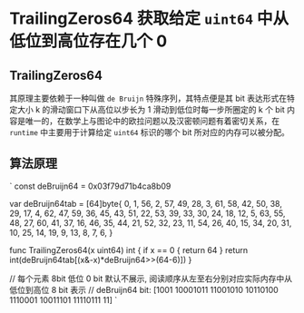 # TrailingZeros64 获取给定 `uint64` 中从低位到高位存在几个 0

## TrailingZeros64

其原理主要依赖于一种叫做 `de Bruijn` 特殊序列，其特点便是其 bit 表达形式在特定大小 k 的滑动窗口下从高位以步长为 1 滑动到低位时每一步所圈定的 k 个 bit 内容是唯一的，在数学上与图论中的欧拉问题以及汉密顿问题有着密切关系，在 `runtime` 中主要用于计算给定 `uint64` 标识的哪个 bit 所对应的内存可以被分配。

## 算法原理

`
const deBruijn64 = 0x03f79d71b4ca8b09

var deBruijn64tab = [64]byte{
0, 1, 56, 2, 57, 49, 28, 3, 61, 58, 42, 50, 38, 29, 17, 4,
62, 47, 59, 36, 45, 43, 51, 22, 53, 39, 33, 30, 24, 18, 12, 5,
63, 55, 48, 27, 60, 41, 37, 16, 46, 35, 44, 21, 52, 32, 23, 11,
54, 26, 40, 15, 34, 20, 31, 10, 25, 14, 19, 9, 13, 8, 7, 6,
}

func TrailingZeros64(x uint64) int {
if x == 0 {
return 64
}
return int(deBruijn64tab[(x&-x)*deBruijn64>>(64-6)])
}

// 每个元素 8bit 低位 0 bit 默认不展示, 阅读顺序从左至右分别对应实际内存中从低位到高位 8 bit 表示
// deBruijn64 bit: [1001 10001011 11001010 10110100 1110001 10011101 11110111 11]
`

